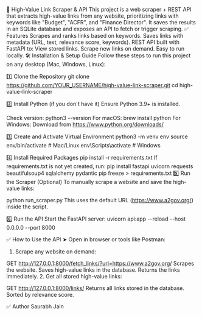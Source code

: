 🚀 High-Value Link Scraper & API
This project is a web scraper + REST API that extracts high-value links from any website, prioritizing links with keywords like "Budget", "ACFR", and "Finance Director".
It saves the results in an SQLite database and exposes an API to fetch or trigger scraping.
✅ Features
Scrapes and ranks links based on keywords.
Saves links with metadata (URL, text, relevance score, keywords).
REST API built with FastAPI to:
View stored links.
Scrape new links on demand.
Easy to run locally.
🛠️ Installation & Setup Guide
Follow these steps to run this project on any desktop (Mac, Windows, Linux):

1️⃣ Clone the Repository
git clone https://github.com/YOUR_USERNAME/high-value-link-scraper.git
cd high-value-link-scraper

2️⃣ Install Python (if you don't have it)
Ensure Python 3.9+ is installed.

Check version:
python3 --version
For macOS:
brew install python
For Windows:
Download from https://www.python.org/downloads/

3️⃣ Create and Activate Virtual Environment
python3 -m venv env
source env/bin/activate        # Mac/Linux
env\Scripts\activate           # Windows

4️⃣ Install Required Packages
pip install -r requirements.txt
If requirements.txt is not yet created, run:
pip install fastapi uvicorn requests beautifulsoup4 sqlalchemy pydantic
pip freeze > requirements.txt
5️⃣ Run the Scraper (Optional)
To manually scrape a website and save the high-value links:

python run_scraper.py
This uses the default URL (https://www.a2gov.org/) inside the script.

6️⃣ Run the API
Start the FastAPI server:
uvicorn api:app --reload --host 0.0.0.0 --port 8000

✅ How to Use the API
➤ Open in browser or tools like Postman:
1. Scrape any website on demand:

GET http://127.0.0.1:8000/fetch_links/?url=https://www.a2gov.org/
Scrapes the website.
Saves high-value links in the database.
Returns the links immediately.
2. Get all stored high-value links:

GET http://127.0.0.1:8000/links/
Returns all links stored in the database.
Sorted by relevance score.

✅ Author
Saurabh Jain
